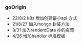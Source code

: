 ### goOrigin
  - 22/8/2 k8s 增加创建最小api 方式
  - 21/8/27 加入mongo 封装方法
  - 8/31 加入renderdData 抄的夜莺
  - 4/26 增加handler 标准模板
  